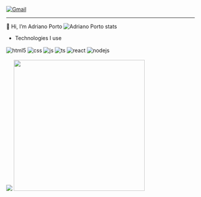 [![Gmail](https://img.shields.io/badge/Gmail-D14836?style=for-the-badge&logo=gmail&logoColor=white)]([https://mail.google.com/mail/u/0/#inbox?compose=DmwnWrRvwMBbCKKFKLLBzfPswNHdjdXWfTGnGRVHzsFmKBDwXlDdnxbqxgtGLhxKwMPXRJTsfrFg](https://criarmeulink.com.br/u/1697676780))
- ---------------------------------------------------
👋 Hi, I’m Adriano Porto
![Adriano Porto stats](https://github-readme-stats.vercel.app/api?username=Adriano-Porto&show_icons=true&theme=merko&count_private=true)
- Technologies I use

<div style="display: inline_block">
  <img align="center" alt="html5" src="https://img.shields.io/badge/HTML5-E34F26?style=for-the-badge&logo=html5&logoColor=white" />
  <img align="center" alt="css" src="https://img.shields.io/badge/CSS3-1572B6?style=for-the-badge&logo=css3&logoColor=white" />
  <img align="center" alt="js" src="https://img.shields.io/badge/JavaScript-F7DF1E?style=for-the-badge&logo=javascript&logoColor=black" />
  <img align="center" alt="ts" src="https://img.shields.io/badge/TypeScript-007ACC?style=for-the-badge&logo=typescript&logoColor=white" />
  <img align="center" alt="react" src="https://img.shields.io/badge/React-20232A?style=for-the-badge&logo=react&logoColor=61DAFB" />
  <img align="center" alt="nodejs" src="https://img.shields.io/badge/Node.js-43853D?style=for-the-badge&logo=node.js&logoColor=white" />
</div><br/>


  </picture>
    <picture>
    <source
      srcset="https://github-readme-stats.vercel.app/api/top-langs/?username=HiuTsu&layout=compact&theme=merko&"
      media="(prefers-color-scheme: dark)"
  />
  <source
    srcset=https://github-readme-stats.vercel.app/api/top-langs/?username=HiuTsu&layout=compact&show_icons=true"
    media="(prefers-color-scheme: light), (prefers-color-scheme: no-preference)"
  />
  <img src="https://github-readme-stats.vercel.app/api?username=HiuTsu&show_icons=true" />
     <img height=350  src="https://github-readme-stats.vercel.app/api?username=HiuTsu" />

